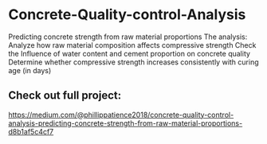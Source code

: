 # Concrete-Quality-control-Analysis
Predicting concrete strength from raw material proportions
The analysis:
Analyze how raw material composition affects compressive strength 
Check the Influence of water content and cement proportion on concrete quality 
Determine whether compressive strength increases consistently with curing age (in days)
## Check out full project: 

https://medium.com/@phillippatience2018/concrete-quality-control-analysis-predicting-concrete-strength-from-raw-material-proportions-d8b1af5c4cf7
